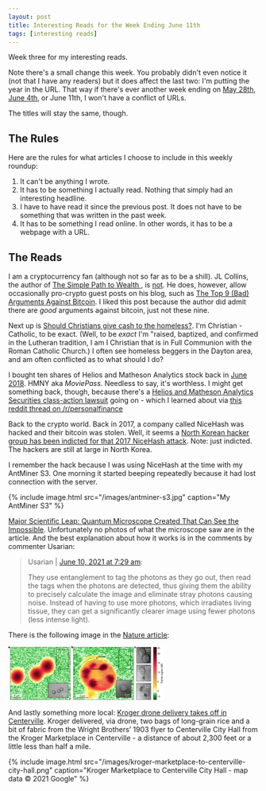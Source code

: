 ```yaml
---
layout: post
title: Interesting Reads for the Week Ending June 11th
tags: [interesting reads]
---
```


Week three for my interesting reads.

Note there's a small change this week. You probably didn't even notice it (not that I have any readers) but it does affect the last two: I'm putting the year in the URL. That way if there's ever another week ending on [May 28th](https://www.joehxblog.com/may-28-2021-interesting-reads/), [June 4th](https://www.joehxblog.com/june-4-2021-interesting-reads/), or June 11th, I won't have a conflict of URLs.

The titles will stay the same, though.

## The Rules

Here are the rules for what articles I choose to include in this weekly roundup:

1. It can't be anything I wrote.
2. It has to be something I actually read. Nothing that simply had an interesting headline.
3. I have to have read it since the previous post. It does not have to be something that was written in the past week.
4. It has to be something I read online. In other words, it has to be a webpage with a URL.

## The Reads

I am a cryptocurrency fan (although not so far as to be a shill). JL Collins, the author of [The Simple Path to Wealth
](https://www.amazon.com/gp/product/1533667926/?tag=hendrixjoseph-20), is [not](https://jlcollinsnh.com/2021/05/13/collins-on-crypto/). He does, however, allow occasionally pro-crypto guest posts on his blog, such as [The Top 9 (Bad) Arguments Against Bitcoin](https://jlcollinsnh.com/2021/06/07/the-top-9-bad-arguments-against-bitcoin/). I liked this post because the author did admit there are *good* arguments against bitcoin, just not these nine.

Next up is [Should Christians give cash to the homeless?](https://blog.acton.org/archives/111024-should-christians-give-cash-to-the-homeless.html). I'm Christian - Catholic, to be exact. (Well, to be *exact* I'm "raised, baptized, and confirmed in the Lutheran tradition, I am I Christian that is in Full Communion with the Roman Catholic Church.) I often see homeless beggers in the Dayton area, and am often conflicted as to what should I do?

I bought ten shares of Helios and Matheson Analytics stock back in [June 2018](https://www.joehxblog.com/my-robinhood-stock-picks-for-june-2018/). HMNY aka *MoviePass*. Needless to say, it's worthless. I might get something back, though, because there's a [Helios and Matheson Analytics Securities class-action lawsuit](https://www.heliosandmathesonsecuritieslitigation.com/) going on - which I learned about via [this reddit thread on /r/personalfinance](https://www.reddit.com/r/personalfinance/comments/nvootw/anyone_who_purchased_moviepass_stock_hmny_between/)

Back to the crypto world. Back in 2017, a company called NiceHash was hacked and their bitcoin was stolen. Well, it seems a [North Korean hacker group has been indicted for that 2017 NiceHash attack](https://www.nicehash.com/blog/post/north-korean-hacker-group-indicted-for-2017-nicehash-attack). Note: just indicted. The hackers are still at large in North Korea.

I remember the hack because I was using NiceHash at the time with my AntMiner S3. One morning it started beeping repeatedly because it had lost connection with the server.

{% include image.html src="/images/antminer-s3.jpg" caption="My AntMiner S3" %}

[Major Scientific Leap: Quantum Microscope Created That Can See the Impossible](https://scitechdaily.com/major-scientific-leap-quantum-microscope-created-that-can-see-the-impossible/). Unfortunately no photos of what the microscope saw are in the article. And the best explanation about how it works is in the comments by commenter Usarian: 

> Usarian &#124; [June 10, 2021 at 7:29 am](https://scitechdaily.com/major-scientific-leap-quantum-microscope-created-that-can-see-the-impossible/#comment-617852):
> 
> They use entanglement to tag the photons as they go out, then read the tags when the photons are detected, thus giving them the ability to precisely calculate the image and eliminate stray photons causing noise.
Instead of having to use more photons, which irradiates living tissue, they can get a significantly clearer image using fewer photons (less intense light).

There is the following image in the [Nature article](https://www.nature.com/articles/s41586-021-03528-w):

![A quantum image?](/images/quantum-image-figure-four.webp)

And lastly something more local: [Kroger drone delivery takes off in Centerville](https://www.wdtn.com/news/local-news/kroger-drone-delivery-takes-off-in-centerville/). Kroger delivered, via drone, two bags of long-grain rice and a bit of fabric from the Wright Brothers’ 1903 flyer to  Centerville City Hall from the Kroger Marketplace in Centerville - a distance of about 2,300 feet or a little less than half a mile.

{% include image.html src="/images/kroger-marketplace-to-centerville-city-hall.png" caption="Kroger Marketplace to Centerville City Hall - map data &copy; 2021 Google" %}
